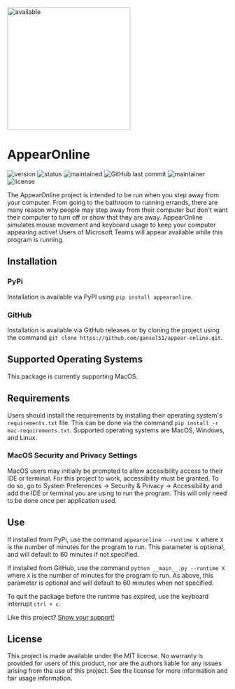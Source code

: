 <img width="281" alt="available" src="https://user-images.githubusercontent.com/59709552/121570145-96d76f80-c9ef-11eb-8e09-76e0983f7af8.png">

# AppearOnline
![version](https://img.shields.io/pypi/v/AppearOnline)
![status](https://img.shields.io/pypi/status/appearonline?label=Development%20Status)
![maintained](https://img.shields.io/maintenance/yes/2021)
![GitHub last commit](https://img.shields.io/github/last-commit/gansel51/appear-online)
![maintainer](https://img.shields.io/badge/Maintainer-gansel51-informational)
![license](https://img.shields.io/pypi/l/appearonline)

The AppearOnline project is intended to be run when you step away from your computer. From going to the bathroom to running errands, there are many reason why people may step away from their computer but don't want their computer to turn off or show that they are away. AppearOnline simulates mouse movement and keyboard usage to keep your computer appearing active! Users of Microsoft Teams will appear available while this program is running.

## Installation

### PyPi

Installation is available via PyPI using `pip install appearonline`.

### GitHub

Installation is available via GitHub releases or by cloning the project using the command `git clone https://github.com/gansel51/appear-online.git`.

## Supported Operating Systems

This package is currently supporting MacOS.

## Requirements

Users should install the requirements by installing their operating system's `requirements.txt` file. This can be done via the command `pip install -r mac-requirements.txt`. Supported operating systems are MacOS, Windows, and Linux.

### MacOS Security and Privacy Settings

MacOS users may initially be prompted to allow accesibility access to their IDE or terminal. For this project to work, accessibility must be granted. To do so, go to System Preferences -> Security & Privacy -> Accessibility and add the IDE or terminal you are using to run the program. This will only need to be done once per application used.

## Use

If installed from PyPi, use the command `appearonline --runtime X` where `X` is the number of minutes for the program to run. This parameter is optional, and will default to 60 minutes if not specified.

If installed from GitHub, use the command `python __main__.py --runtime X` where `X` is the number of minutes for the program to run. As above, this parameter is optional and will default to 60 minutes when not specified.

To quit the package before the runtime has expired, use the keyboard interrupt `ctrl + c`.

Like this project? [Show your support!](https://www.buymeacoffee.com/gansel51)
## License

This project is made available under the MIT license. No warranty is provided for users of this product, nor are the authors liable for any issues arising from the use of this project. See the license for more information and fair usage information.
